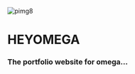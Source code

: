 ![pimg8](https://user-images.githubusercontent.com/83957658/161443478-4a58af4a-61d2-4994-80c6-0b7b402223a9.jpg)
# HEYOMEGA
### The portfolio website for omega...
<!--
**heyomega/heyomega** is a ✨ _special_ ✨ repository because its `README.md` (this file) appears on your GitHub profile.![pimg8](https://user-images.githubusercontent.com/83957658/161443464-f1ecccbc-3c98-4389-9bfa-4db3aa349fdd.jpg)


Here are some ideas to get you started:

- 🔭 I’m currently working on ...
- 🌱 I’m currently learning ...
- 👯 I’m looking to collaborate on ...
- 🤔 I’m looking for help with ...
- 💬 Ask me about ...
- 📫 How to reach me: ...
- 😄 Pronouns: ...
- ⚡ Fun fact: ...
-->
